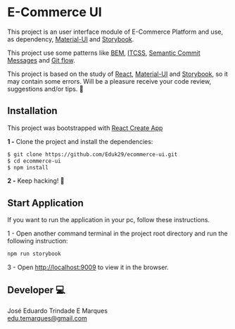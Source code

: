 # E-Commerce UI

This project is an user interface module of E-Commerce Platform and use, as dependency, [Material-UI](https://material-ui.com/) and [Storybook](https://storybook.js.org/). 

This project use some patterns like [BEM](http://getbem.com/), [ITCSS](https://speakerdeck.com/dafed/managing-css-projects-with-itcss), [Semantic Commit Messages](https://gist.github.com/joshbuchea/6f47e86d2510bce28f8e7f42ae84c716) and [Git flow](https://nvie.com/posts/a-successful-git-branching-model/).

This project is based on the study of [React](https://reactjs.org/), [Material-UI](https://material-ui.com/) and [Storybook](https://storybook.js.org/), so it may contain some errors. Will be a pleasure receive your code review, suggestions and/or tips. :raised_hands:

## Installation
This project was bootstrapped with [React Create App](https://github.com/facebook/create-react-app)

**1 -** Clone the project and install the dependencies:
```bash
$ git clone https://github.com/Eduk29/ecommerce-ui.git
$ cd ecommerce-ui
$ npm install
```
**2 -** Keep hacking! :metal:

## Start Application

If you want to run the application in your pc, follow these instructions. 

1 - Open another command terminal in the project root directory and run the following instruction:
```bash
npm run storybook
```

3 - Open [http://localhost:9009](http://localhost:9009) to view it in the browser.

## Developer :computer:

José Eduardo Trindade E Marques  
edu.temarques@gmail.com